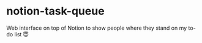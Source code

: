# notion-task-queue
Web interface on top of Notion to show people where they stand on my to-do list 😇
